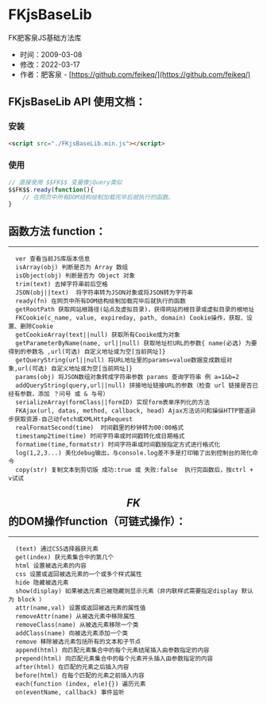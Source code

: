 # FKjsBaseLib
FK肥客泉JS基础方法库

* 时间：2009-03-08
* 修改：2022-03-17
* 作者：肥客泉 - [https://github.com/feikeq/](https://github.com/feikeq/)


## FKjsBaseLib API 使用文档：
### 安装
```html
<script src="./FKjsBaseLib.min.js"></script>
```
### 使用
```javascript
// 直接使用 $$FK$$ 变量像jQuery类似
$$FK$$.ready(function(){
    // 在网页中所有DOM结构绘制加载完毕后就执行的函数。
}
```

## 函数方法 function：
  -------------------------------------
```
  ver 查看当前JS库版本信息 
  isArray(obj) 判断是否为 Array 数组
  isObject(obj) 判断是否为 Object 对象
  trim(text) 去掉字符串前后空格
  JSON(obj||text)  将字符串转为JSON对象或将JSON转为字符串
  ready(fn) 在网页中所有DOM结构绘制加载完毕后就执行的函数
  getRootPath 获取网站根路径(站点及虚拟目录)，获得网站的根目录或虚拟目录的根地址
  FKCookie(c_name, value, expireday, path, domain) Cookie操作，获取、设置、删除Cookie
  getCookieArray(text||null) 获取所有Cooike成为对象
  getParameterByName(name, url||null) 获取地址栏URL的参数{ name(必选) 为要得到的参数名 ,url(可选) 自定义地址或为空[当前网址]}
  getQueryString(url||null) 将URL地址里的params=value数据变成数组对象,url(可选) 自定义地址或为空[当前网址]}
  params(obj) 将JSON数组对象转成字符串参数 params 查询字符串 例 a=1&b=2
  addQueryString(query,url||null) 拼接地址链接URL的参数（检查 url 链接是否已经有参数，添加 ？问号 或 & 与号）
  serializeArray(formClass||formID) 实现form表单序列化的方法
  FKAjax(url, datas, method, callback, head) Ajax方法访问和操纵HTTP管道异步获取资源-自己动fetch或XMLHttpRequest
  realFormatSecond(time)  时间戳里的秒钟转为00:00格式
  timestamp2time(time) 时间字符串或时间戳转化成日期格式
  formatime(time,formatstr) 时间字符串或时间戳按指定方式进行格式化
  log(1,2,3...) 美化debug输出，与console.log差不多是打印输了出到控制台的简化命今
  copy(str) 复制文本到剪切版 成功:true 或 失败:false  执行完函数后，按ctrl + v试试
```

## $$FK$$的DOM操作function（可链式操作）：
  -------------------------------------
```
  (text) 通过CSS选择器获元素
  get(index) 获元素集合中的第几个
  html 设置被选元素的内容
  css 设置或返回被选元素的一个或多个样式属性
  hide 隐藏被选元素
  show(display) 如果被选元素已被隐藏则显示元素（非内联样式需要指定display 默认为 block ）
  attr(name,val) 设置或返回被选元素的属性值
  removeAttr(name) 从被选元素中移除属性
  removeClass(name) 从被选元素移除一个类
  addClass(name) 向被选元素添加一个类
  remove 移除被选元素包括所有的文本和子节点
  append(html) 向匹配元素集合中的每个元素结尾插入由参数指定的内容
  prepend(html) 向匹配元素集合中的每个元素开头插入由参数指定的内容
  after(html) 在匹配的元素之后插入内容
  before(html) 在每个匹配的元素之前插入内容
  each(function (index, ele){}) 遍历元素
  on(eventName, callback) 事件监听
```
